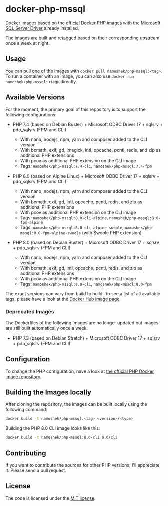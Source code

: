 # docker-php-mssql

Docker images based on the [official Docker PHP images](https://hub.docker.com/_/php/) with
the [Microsoft SQL Server Driver](https://github.com/Microsoft/msphpsql) already installed.

The images are built and retagged based on their corresponding upstream once a week at night.

## Usage

You can pull one of the images with `docker pull namoshek/php-mssql:<tag>`.
To run a container with an image, you can also use `docker run namoshek/php-mssql:<tag>` directly.

## Available Versions

For the moment, the primary goal of this repository is to support the following configurations:

- PHP 7.4 (based on Debian Buster) + Microsoft ODBC Driver 17 + sqlsrv + pdo_sqlsrv (FPM and CLI)
  - With nano, nodejs, npm, yarn and composer added to the CLI version
  - With bcmath, exif, gd, imagick, intl, opcache, pcntl, redis, and zip as additional PHP extensions
  - With pcov as additional PHP extension on the CLI image
  - Tags: `namoshek/php-mssql:7.4-cli`, `namoshek/php-mssql:7.4-fpm`

- PHP 8.0 (based on Alpine Linux) + Microsoft ODBC Driver 17 + sqlsrv + pdo_sqlsrv (FPM and CLI)
  - With nano, nodejs, npm, yarn and composer added to the CLI version
  - With bcmath, exif, gd, intl, opcache, pcntl, redis, and zip as additional PHP extensions
  - With pcov as additional PHP extension on the CLI image
  - Tags: `namoshek/php-mssql:8.0-cli-alpine`, `namoshek/php-mssql:8.0-fpm-alpine`
  - Tags: `namoshek/php-mssql:8.0-cli-alpine-swoole`, `namoshek/php-mssql:8.0-fpm-alpine-swoole` (with Swoole PHP extension)

- PHP 8.0 (based on Debian Buster) + Microsoft ODBC Driver 17 + sqlsrv + pdo_sqlsrv (FPM and CLI)
  - With nano, nodejs, npm, yarn and composer added to the CLI version
  - With bcmath, exif, gd, intl, opcache, pcntl, redis, and zip as additional PHP extensions
  - With pcov as additional PHP extension on the CLI image
  - Tags: `namoshek/php-mssql:8.0-cli`, `namoshek/php-mssql:8.0-fpm`

The exact versions can vary from build to build.
To see a list of all available tags, please have a look at the [Docker Hub image page](https://hub.docker.com/r/namoshek/php-mssql).

### Deprecated Images

The Dockerfiles of the following images are no longer updated but images are still built automatically once a week.

- PHP 7.3 (based on Debian Stretch) + Microsoft ODBC Driver 17 + sqlsrv + pdo_sqlsrv (FPM and CLI)

## Configuration

To change the PHP configuration, have a look at [the official PHP Docker image repository](https://hub.docker.com/_/php/).

## Building the Images locally

After cloning the repository, the images can be built locally using the following command:
```sh
docker build -t namoshek/php-mssql:<tag> <version>/<type>
```
Building the PHP 8.0 CLI image looks like this:
```sh
docker build -t namoshek/php-mssql:8.0-cli 8.0/cli
```

## Contributing

If you want to contribute the sources for other PHP versions, I'll appreciate it. Please send a pull request.

## License

The code is licensed under the [MIT license](LICENSE).

